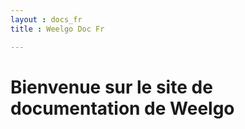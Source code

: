 ```yaml
---
layout : docs_fr
title : Weelgo Doc Fr

---
```


# Bienvenue sur le site de documentation de Weelgo